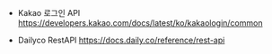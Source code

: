 - Kakao 로그인 API
	https://developers.kakao.com/docs/latest/ko/kakaologin/common
	
- Dailyco RestAPI
	https://docs.daily.co/reference/rest-api